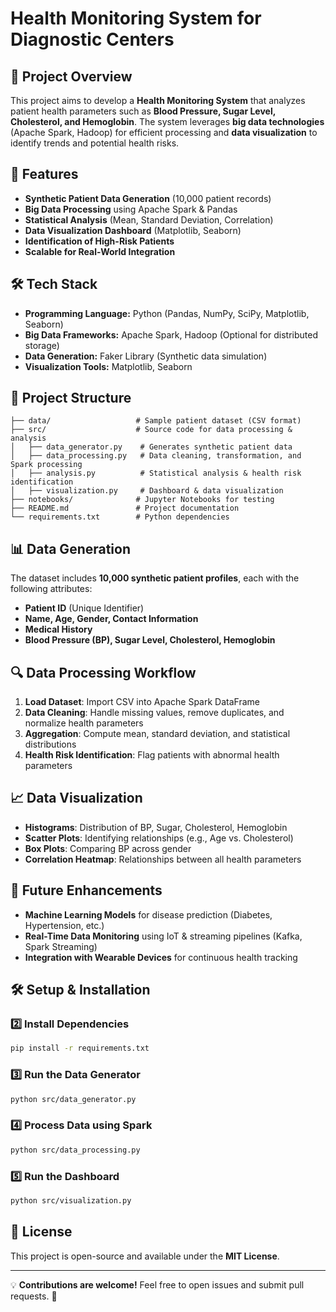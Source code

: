 # Health Monitoring System for Diagnostic Centers

## 📌 Project Overview

This project aims to develop a **Health Monitoring System** that analyzes patient health parameters such as **Blood Pressure, Sugar Level, Cholesterol, and Hemoglobin**. The system leverages **big data technologies** (Apache Spark, Hadoop) for efficient processing and **data visualization** to identify trends and potential health risks.

## 🚀 Features

- **Synthetic Patient Data Generation** (10,000 patient records)
- **Big Data Processing** using Apache Spark & Pandas
- **Statistical Analysis** (Mean, Standard Deviation, Correlation)
- **Data Visualization Dashboard** (Matplotlib, Seaborn)
- **Identification of High-Risk Patients**
- **Scalable for Real-World Integration**

## 🛠 Tech Stack

- **Programming Language:** Python (Pandas, NumPy, SciPy, Matplotlib, Seaborn)
- **Big Data Frameworks:** Apache Spark, Hadoop (Optional for distributed storage)
- **Data Generation:** Faker Library (Synthetic data simulation)
- **Visualization Tools:** Matplotlib, Seaborn

## 📂 Project Structure

```
├── data/                   # Sample patient dataset (CSV format)
├── src/                    # Source code for data processing & analysis
│   ├── data_generator.py    # Generates synthetic patient data
│   ├── data_processing.py   # Data cleaning, transformation, and Spark processing
│   ├── analysis.py          # Statistical analysis & health risk identification
│   ├── visualization.py     # Dashboard & data visualization
├── notebooks/              # Jupyter Notebooks for testing
├── README.md               # Project documentation
└── requirements.txt        # Python dependencies
```

## 📊 Data Generation

The dataset includes **10,000 synthetic patient profiles**, each with the following attributes:

- **Patient ID** (Unique Identifier)
- **Name, Age, Gender, Contact Information**
- **Medical History**
- **Blood Pressure (BP), Sugar Level, Cholesterol, Hemoglobin**

## 🔍 Data Processing Workflow

1. **Load Dataset**: Import CSV into Apache Spark DataFrame
2. **Data Cleaning**: Handle missing values, remove duplicates, and normalize health parameters
3. **Aggregation**: Compute mean, standard deviation, and statistical distributions
4. **Health Risk Identification**: Flag patients with abnormal health parameters

## 📈 Data Visualization

- **Histograms**: Distribution of BP, Sugar, Cholesterol, Hemoglobin
- **Scatter Plots**: Identifying relationships (e.g., Age vs. Cholesterol)
- **Box Plots**: Comparing BP across gender
- **Correlation Heatmap**: Relationships between all health parameters

## 🔮 Future Enhancements

- **Machine Learning Models** for disease prediction (Diabetes, Hypertension, etc.)
- **Real-Time Data Monitoring** using IoT & streaming pipelines (Kafka, Spark Streaming)
- **Integration with Wearable Devices** for continuous health tracking

## 🛠 Setup & Installation

### **2️⃣ Install Dependencies**

```bash
pip install -r requirements.txt
```

### **3️⃣ Run the Data Generator**

```bash
python src/data_generator.py
```

### **4️⃣ Process Data using Spark**

```bash
python src/data_processing.py
```

### **5️⃣ Run the Dashboard**

```bash
python src/visualization.py
```

## 📜 License

This project is open-source and available under the **MIT License**.

---

💡 **Contributions are welcome!** Feel free to open issues and submit pull requests. 🚀
